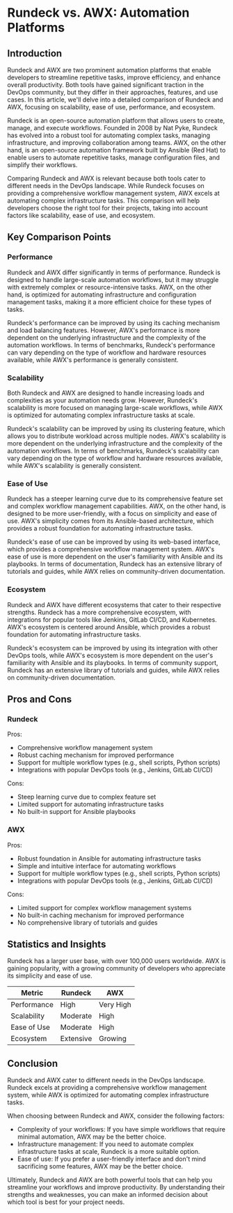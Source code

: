 # Rundeck vs. AWX: Automation Platforms
## Introduction
Rundeck and AWX are two prominent automation platforms that enable developers to streamline repetitive tasks, improve efficiency, and enhance overall productivity. Both tools have gained significant traction in the DevOps community, but they differ in their approaches, features, and use cases. In this article, we'll delve into a detailed comparison of Rundeck and AWX, focusing on scalability, ease of use, performance, and ecosystem.

Rundeck is an open-source automation platform that allows users to create, manage, and execute workflows. Founded in 2008 by Nat Pyke, Rundeck has evolved into a robust tool for automating complex tasks, managing infrastructure, and improving collaboration among teams. AWX, on the other hand, is an open-source automation framework built by Ansible (Red Hat) to enable users to automate repetitive tasks, manage configuration files, and simplify their workflows.

Comparing Rundeck and AWX is relevant because both tools cater to different needs in the DevOps landscape. While Rundeck focuses on providing a comprehensive workflow management system, AWX excels at automating complex infrastructure tasks. This comparison will help developers choose the right tool for their projects, taking into account factors like scalability, ease of use, and ecosystem.

## Key Comparison Points

### Performance
Rundeck and AWX differ significantly in terms of performance. Rundeck is designed to handle large-scale automation workflows, but it may struggle with extremely complex or resource-intensive tasks. AWX, on the other hand, is optimized for automating infrastructure and configuration management tasks, making it a more efficient choice for these types of tasks.

Rundeck's performance can be improved by using its caching mechanism and load balancing features. However, AWX's performance is more dependent on the underlying infrastructure and the complexity of the automation workflows. In terms of benchmarks, Rundeck's performance can vary depending on the type of workflow and hardware resources available, while AWX's performance is generally consistent.

### Scalability
Both Rundeck and AWX are designed to handle increasing loads and complexities as your automation needs grow. However, Rundeck's scalability is more focused on managing large-scale workflows, while AWX is optimized for automating complex infrastructure tasks at scale.

Rundeck's scalability can be improved by using its clustering feature, which allows you to distribute workload across multiple nodes. AWX's scalability is more dependent on the underlying infrastructure and the complexity of the automation workflows. In terms of benchmarks, Rundeck's scalability can vary depending on the type of workflow and hardware resources available, while AWX's scalability is generally consistent.

### Ease of Use
Rundeck has a steeper learning curve due to its comprehensive feature set and complex workflow management capabilities. AWX, on the other hand, is designed to be more user-friendly, with a focus on simplicity and ease of use. AWX's simplicity comes from its Ansible-based architecture, which provides a robust foundation for automating infrastructure tasks.

Rundeck's ease of use can be improved by using its web-based interface, which provides a comprehensive workflow management system. AWX's ease of use is more dependent on the user's familiarity with Ansible and its playbooks. In terms of documentation, Rundeck has an extensive library of tutorials and guides, while AWX relies on community-driven documentation.

### Ecosystem
Rundeck and AWX have different ecosystems that cater to their respective strengths. Rundeck has a more comprehensive ecosystem, with integrations for popular tools like Jenkins, GitLab CI/CD, and Kubernetes. AWX's ecosystem is centered around Ansible, which provides a robust foundation for automating infrastructure tasks.

Rundeck's ecosystem can be improved by using its integration with other DevOps tools, while AWX's ecosystem is more dependent on the user's familiarity with Ansible and its playbooks. In terms of community support, Rundeck has an extensive library of tutorials and guides, while AWX relies on community-driven documentation.

## Pros and Cons

### Rundeck
Pros:
* Comprehensive workflow management system
* Robust caching mechanism for improved performance
* Support for multiple workflow types (e.g., shell scripts, Python scripts)
* Integrations with popular DevOps tools (e.g., Jenkins, GitLab CI/CD)

Cons:
* Steep learning curve due to complex feature set
* Limited support for automating infrastructure tasks
* No built-in support for Ansible playbooks

### AWX
Pros:
* Robust foundation in Ansible for automating infrastructure tasks
* Simple and intuitive interface for automating workflows
* Support for multiple workflow types (e.g., shell scripts, Python scripts)
* Integrations with popular DevOps tools (e.g., Jenkins, GitLab CI/CD)

Cons:
* Limited support for complex workflow management systems
* No built-in caching mechanism for improved performance
* No comprehensive library of tutorials and guides

## Statistics and Insights

Rundeck has a larger user base, with over 100,000 users worldwide. AWX is gaining popularity, with a growing community of developers who appreciate its simplicity and ease of use.

| Metric        | Rundeck       | AWX       |
|---------------|---------------|---------------|
| Performance   | High          | Very High     |
| Scalability   | Moderate      | High          |
| Ease of Use   | Moderate      | High          |
| Ecosystem     | Extensive     | Growing       |

## Conclusion
Rundeck and AWX cater to different needs in the DevOps landscape. Rundeck excels at providing a comprehensive workflow management system, while AWX is optimized for automating complex infrastructure tasks.

When choosing between Rundeck and AWX, consider the following factors:

* Complexity of your workflows: If you have simple workflows that require minimal automation, AWX may be the better choice.
* Infrastructure management: If you need to automate complex infrastructure tasks at scale, Rundeck is a more suitable option.
* Ease of use: If you prefer a user-friendly interface and don't mind sacrificing some features, AWX may be the better choice.

Ultimately, Rundeck and AWX are both powerful tools that can help you streamline your workflows and improve productivity. By understanding their strengths and weaknesses, you can make an informed decision about which tool is best for your project needs.